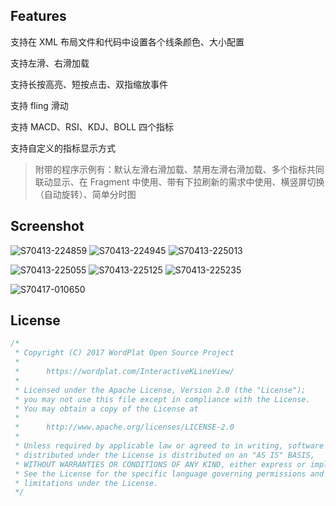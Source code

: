 ## Features

支持在 XML 布局文件和代码中设置各个线条颜色、大小配置

支持左滑、右滑加载

支持长按高亮、短按点击、双指缩放事件

支持 fling 滑动

支持 MACD、RSI、KDJ、BOLL 四个指标

支持自定义的指标显示方式

> 附带的程序示例有：默认左滑右滑加载、禁用左滑右滑加载、多个指标共同联动显示、在 Fragment 中使用、带有下拉刷新的需求中使用、横竖屏切换（自动旋转）、简单分时图

## Screenshot

![S70413-224859](Screenshots/S70413-224859.jpg)    ![S70413-224945](Screenshots/S70413-224945.jpg)    ![S70413-225013](Screenshots/S70413-225013.jpg)

![S70413-225055](Screenshots/S70413-225055.jpg)    ![S70413-225125](Screenshots/S70413-225125.jpg)    ![S70413-225235](Screenshots/S70413-225235.jpg)

![S70417-010650](Screenshots/S70417-010650.jpg)

## License

```java
/*
 * Copyright (C) 2017 WordPlat Open Source Project
 *
 *      https://wordplat.com/InteractiveKLineView/
 *
 * Licensed under the Apache License, Version 2.0 (the "License");
 * you may not use this file except in compliance with the License.
 * You may obtain a copy of the License at
 *
 *      http://www.apache.org/licenses/LICENSE-2.0
 *
 * Unless required by applicable law or agreed to in writing, software
 * distributed under the License is distributed on an "AS IS" BASIS,
 * WITHOUT WARRANTIES OR CONDITIONS OF ANY KIND, either express or implied.
 * See the License for the specific language governing permissions and
 * limitations under the License.
 */
```